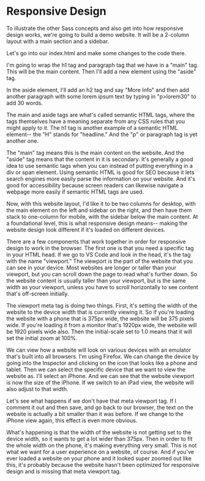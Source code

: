 # Responsive Design

To illustrate the other Sass concepts and also get into how responsive design works, we're going to build a demo website. It will be a 2-column layout with a main section and a sidebar.

Let's go into our index.html and make some changes to the code there.

I'm going to wrap the h1 tag and paragraph tag that we have in a "main" tag. This will be the main content. Then I'll add a new element using the "aside" tag.

In the aside element, I'll add an h2 tag and say "More Info" and then add another paragraph with some lorem ipsum text by typing in "p>lorem30" to add 30 words.

The main and aside tags are what's called semantic HTML tags, where the tags themselves have a meaning separate from any CSS rules that you might apply to it. The h1 tag is another example of a semantic HTML element-- the "H" stands for "headline." And the "p" or paragraph tag is yet another one.

The "main" tag means this is the main content on the website. And the "aside" tag means that the content in it is secondary. It's generally a good idea to use semantic tags when you can instead of putting everything in a div or span element. Using semantic HTML is good for SEO because it lets search engines more easily parse the information on your website. And it's good for accessibility because screen readers can likewise navigate a webpage more easily if semantic HTML tags are used.

Now, with this website layout, I'd like it to be two columns for desktop, with the main element on the left and sidebar on the right, and then have them stack to one-column for mobile, with the sidebar below the main content. At a foundational level, this is what responsive design means-- making the website design look different if it's loaded on different devices.

There are a few components that work together in order for responsive design to work in the browser. The first one is that you need a specific tag in your HTML head. If we go to VS Code and look in the head, it's the <meta> tag with the name "viewport." The viewport is the part of the website that you can see in your device. Most websites are longer or taller than your viewport, but you can scroll down the page to read what's further down. So the website content is usually taller than your viewport, but is the same width as your viewport, unless you have to scroll horizontally to see content that's off-screen initially.

The viewport meta tag is doing two things. First, it's setting the width of the website to the device width that is currently viewing it. So if you're loading the website with a phone that is 375px wide, the website will be 375 pixels wide. If you're loading it from a monitor that's 1920px wide, the website will be 1920 pixels wide also. Then the initial-scale set to 1.0 means that it will set the initial zoom at 100%.

We can view how a website will look on various devices with an emulator that's built into all browsers. I'm using Firefox. We can change the device by going into the Inspector and clicking on the icon that looks like a phone and tablet. Then we can select the specific device that we want to view the website as. I'll select an iPhone. And we can see that the website viewport is now the size of the iPhone. If we switch to an iPad view, the website will also adjust to that width.

Let's see what happens if we don't have that meta viewport tag. If I comment it out and then save, and go back to our browser, the text on the website is actually a bit smaller than it was before. If we change to the iPhone view again, this effect is even more obvious.

What's happening is that the width of the website is not getting set to the device width, so it wants to get a lot wider than 375px. Then in order to fit the whole width on the phone, it's making everything very small. This is not what we want for a user experience on a website, of course. And if you've ever loaded a website on your phone and it looked super zoomed out like this, it's probably because the website hasn't been optimized for responsive design and is missing that meta viewport tag.
